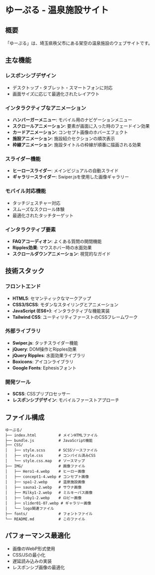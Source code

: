 # ゆーぷる - 温泉施設サイト

## 概要

「ゆーぷる」は、埼玉県秩父市にある架空の温泉施設のウェブサイトです。

## 主な機能

### レスポンシブデザイン
- デスクトップ・タブレット・スマートフォンに対応
- 画面サイズに応じて最適化されたレイアウト

### インタラクティブなアニメーション
- **ハンバーガーメニュー**: モバイル用のナビゲーションメニュー
- **スクロールアニメーション**: 要素が画面に入った時のフェードイン効果
- **カードアニメーション**: コンセプト画像のホバーエフェクト
- **施設アニメーション**: 施設紹介セクションの順次表示
- **枠線アニメーション**: 施設タイトルの枠線が順番に描画される効果

### スライダー機能
- **ヒーロースライダー**: メインビジュアルの自動スライド
- **ギャラリースライダー**: Swiper.jsを使用した画像ギャラリー

### モバイル対応機能
- タッチジェスチャー対応
- スムーズなスクロール体験
- 最適化されたタッチターゲット

### インタラクティブ要素
- **FAQアコーディオン**: よくある質問の開閉機能
- **Ripples効果**: マウスホバー時の水面効果
- **スクロールダウンアニメーション**: 視覚的なガイド

## 技術スタック

### フロントエンド
- **HTML5**: セマンティックなマークアップ
- **CSS3/SCSS**: モダンなスタイリングとアニメーション
- **JavaScript (ES6+)**: インタラクティブな機能実装
- **Tailwind CSS**: ユーティリティファーストのCSSフレームワーク

### 外部ライブラリ
- **Swiper.js**: タッチスライダー機能
- **jQuery**: DOM操作とRipples効果
- **jQuery Ripples**: 水面効果ライブラリ
- **Boxicons**: アイコンライブラリ
- **Google Fonts**: Ephesisフォント

### 開発ツール
- **SCSS**: CSSプリプロセッサー
- **レスポンシブデザイン**: モバイルファーストアプローチ

## ファイル構成

```
ゆーぷる/
├── index.html          # メインHTMLファイル
├── bundle.js           # JavaScript機能
├── CSS/
│   ├── style.scss      # SCSSソースファイル
│   ├── style.css       # コンパイル済みCSS
│   └── style.css.map   # ソースマップ
├── IMG/                # 画像ファイル
│   ├── Hero1-4.webp    # ヒーロー画像
│   ├── concept1-4.webp # コンセプト画像
│   ├── spa1-2.webp     # 温泉施設画像
│   ├── sauna1-2.webp   # サウナ画像
│   ├── Milky1-2.webp   # ミルキーバス画像
│   ├── loby1-2.webp    # ロビー画像
│   ├── slider01-07.webp # ギャラリー画像
│   └── logo関連ファイル
├── fonts/              # フォントファイル
└── README.md           # このファイル
```

## パフォーマンス最適化

- 画像のWebP形式使用
- CSS/JSの最小化
- 遅延読み込みの実装
- レスポンシブ画像の最適化

